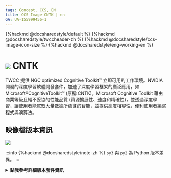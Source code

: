 ```yaml
---
tags: Concept, CCS, EN
title: CCS Image-CNTK | en
GA: UA-155999456-1
---
```


{%hackmd @docsharedstyle/default %}
{%hackmd @docsharedstyle/twccheader-zh %}
{%hackmd @docsharedstyle/ccs-image-icon-size %}
{%hackmd @docsharedstyle/eng-working-en %}

# <img class="ccsimgicon" src="https://cos.twcc.ai/SYS-MANUAL/uploads/upload_6b3382d3255e279896320ff106a1565d.png">  CNTK


TWCC 提供 NGC optimized Cognitive Toolkit™ 立即可用的工作環境。NVIDIA 開發的深度學習軟體開發套件，加速了深度學習框架的廣泛應用，如Microsoft®CognitiveToolkit™ (原稱 CNTK)。Microsoft Cognitive Toolkit 藉由商業等級且絕不妥協的性能品質 (資源擴展性、速度和精確性)，並透過深度學習，讓使用者能駕馭大量數據所蘊含的智能，並提供高度相容性，便利使用者編寫程式與演算法。

## <i class="fa fa-sticky-note" aria-hidden="true"></i> <span class="ccsimglist">映像檔版本資訊</span> 

![](https://cos.twcc.ai/SYS-MANUAL/uploads/upload_631b4734c2721a20dfbe97c6cc5cf43a.png)


:::info
{%hackmd @docsharedstyle/note-zh %}
`py3` 與 `py2` 為 Python 版本差異。
:::

<details class="docspoiler">

<summary><b>點我參考詳細版本套件資訊</b></summary>

- [cntk-18.08-py3-v1](https://docs.nvidia.com/deeplearning/frameworks/cntk-release-notes/rel_18.08.html#rel_18.08)

</details>